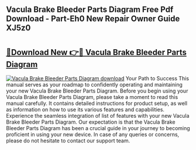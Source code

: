 ## Vacula Brake Bleeder Parts Diagram Free Pdf Download - Part-Eh0 New Repair Owner Guide XJ5z0

# <h2><a href="http://dflz88.blite.top/?on=Vacula+Brake+Bleeder+Parts+Diagram">🔗Download New 👉🔴 Vacula Brake Bleeder Parts Diagram</a></h2>

[![Vacula Brake Bleeder Parts Diagram download](https://i.imgur.com/lujVjoI.png)](http://dflz88.blite.top/?on=Vacula+Brake+Bleeder+Parts+Diagram)
Your Path to Success This manual serves as your roadmap to confidently operating and maintaining your new Vacula Brake Bleeder Parts Diagram. Before you begin using your Vacula Brake Bleeder Parts Diagram, please take a moment to read this manual carefully. It contains detailed instructions for product setup, as well as information on how to use its various features and capabilities. Experience the seamless integration of list of features with your new Vacula Brake Bleeder Parts Diagram. Our expectation is that the Vacula Brake Bleeder Parts Diagram has been a crucial guide in your journey to becoming proficient in using your new device. In case of any queries or concerns, please do not hesitate to contact our support team.
